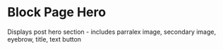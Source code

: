 # Block Page Hero

Displays post hero section - includes parralex image, secondary image, eyebrow, title, text button